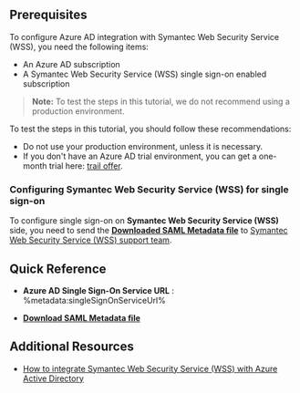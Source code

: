 ## Prerequisites

To configure Azure AD integration with Symantec Web Security Service (WSS), you need the following items:

- An Azure AD subscription
- A Symantec Web Security Service (WSS) single sign-on enabled subscription

> **Note:**
> To test the steps in this tutorial, we do not recommend using a production environment.

To test the steps in this tutorial, you should follow these recommendations:

- Do not use your production environment, unless it is necessary.
- If you don't have an Azure AD trial environment, you can get a one-month trial here: [trail offer](https://azure.microsoft.com/pricing/free-trial/).

### Configuring Symantec Web Security Service (WSS) for single sign-on

To configure single sign-on on **Symantec Web Security Service (WSS)** side, you need to send the **[Downloaded SAML Metadata file](%metadata:metadataDownloadUrl%)** to [Symantec Web Security Service (WSS) support team](https://www.symantec.com/contact-us).

## Quick Reference

* **Azure AD Single Sign-On Service URL** : %metadata:singleSignOnServiceUrl%

* **[Download SAML Metadata file](%metadata:metadataDownloadUrl%)**

## Additional Resources

* [How to integrate Symantec Web Security Service (WSS) with Azure Active Directory](https://docs.microsoft.com/azure/active-directory/active-directory-saas-symantec-tutorial)
